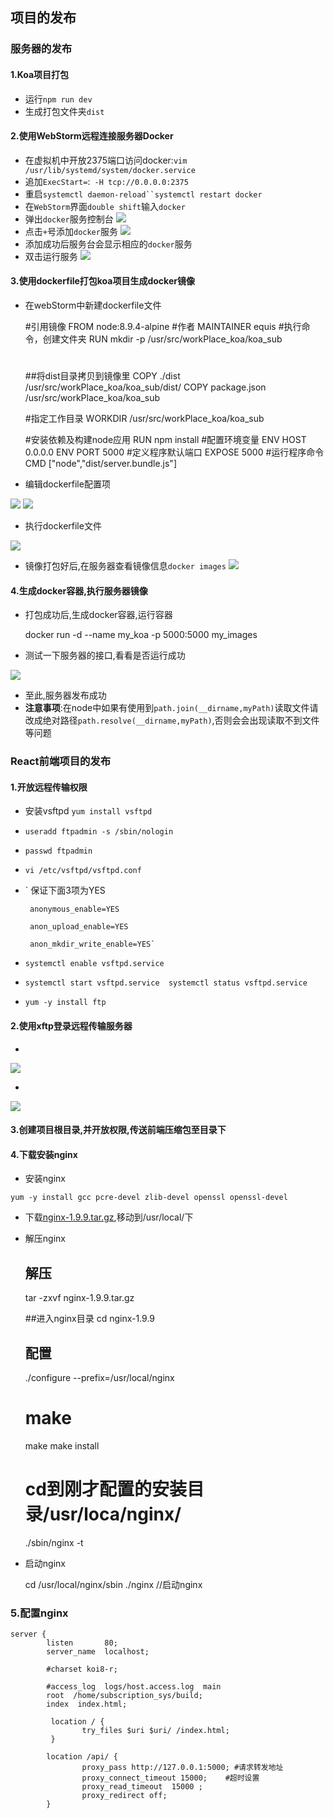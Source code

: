 ## 项目的发布
### 服务器的发布
#### 1.Koa项目打包
+ 运行`npm run dev`
+ 生成打包文件夹`dist`

#### 2.使用WebStorm远程连接服务器Docker
+ 在虚拟机中开放2375端口访问docker:`vim /usr/lib/systemd/system/docker.service ` 
+ 追加`ExecStart=`:` -H tcp://0.0.0.0:2375`
+ 重启`systemctl daemon-reload``systemctl restart docker`
+ 在`WebStorm`界面`double shift`输入`docker`
+ 弹出`docker`服务控制台
 ![](img/webstorm之docker配置1.png)
+ 点击`+`号添加`docker`服务
 ![](img/webstorm之docker配置2.png)
+ 添加成功后服务台会显示相应的`docker`服务
+ 双击运行服务
 ![](img/webstorm之docker配置3.png)

#### 3.使用dockerfile打包koa项目生成docker镜像
+ 在webStorm中新建dockerfile文件
            
            
    #引用镜像
    FROM node:8.9.4-alpine
    #作者
    MAINTAINER equis
    #执行命令，创建文件夹
    RUN mkdir -p /usr/src/workPlace_koa/koa_sub
    #
    ##将dist目录拷贝到镜像里
    COPY ./dist /usr/src/workPlace_koa/koa_sub/dist/
    COPY package.json /usr/src/workPlace_koa/koa_sub
    
    #指定工作目录
    WORKDIR /usr/src/workPlace_koa/koa_sub
    
    #安装依赖及构建node应用
    RUN npm install
    #配置环境变量
     ENV HOST 0.0.0.0
     ENV PORT 5000
    #定义程序默认端口
    EXPOSE 5000
    #运行程序命令
    CMD ["node","dist/server.bundle.js"]

+ 编辑dockerfile配置项

![](img/webstorm之docker配置4.png)
![](img/webstorm之docker配置5.png)

+ 执行dockerfile文件

![](img/webstorm之docker配置6.png)

+ 镜像打包好后,在服务器查看镜像信息`docker images`
![](img/webstorm之docker配置7.png)

#### 4.生成docker容器,执行服务器镜像

+ 打包成功后,生成docker容器,运行容器

        
    docker run -d --name my_koa -p 5000:5000 my_images

+ 测试一下服务器的接口,看看是否运行成功

![](img/webstorm之docker配置8.png)

+ 至此,服务器发布成功
+ **注意事项**:在node中如果有使用到`path.join(__dirname,myPath)`读取文件请改成绝对路径`path.resolve(__dirname,myPath)`,否则会会出现读取不到文件等问题

### React前端项目的发布

#### 1.开放远程传输权限

+ 安装vsftpd `yum install vsftpd`
+ `useradd ftpadmin -s /sbin/nologin`
+ `passwd ftpadmin`
+ `vi /etc/vsftpd/vsftpd.conf`
+ ` 保证下面3项为YES
   
       anonymous_enable=YES
   
       anon_upload_enable=YES
   
       anon_mkdir_write_enable=YES`
+ `systemctl enable vsftpd.service`
+ ` systemctl start vsftpd.service 
    systemctl status vsftpd.service
    `
+ `yum -y install ftp`

#### 2.使用xftp登录远程传输服务器

+
![](img/xftp配置1.png) 

+ 
![](img/xftp配置2.png) 

#### 3.创建项目根目录,并开放权限,传送前端压缩包至目录下

#### 4.下载安装nginx
+ 安装nginx

`yum -y install gcc pcre-devel zlib-devel openssl openssl-devel`

+ 下载[nginx-1.9.9.tar.gz](https://nginx.org/download/),移动到/usr/local/下

+ 解压nginx
    
    
    ## 解压
    tar -zxvf nginx-1.9.9.tar.gz
    
    ##进入nginx目录
    cd nginx-1.9.9
    ## 配置
    ./configure --prefix=/usr/local/nginx
    
    # make
    make
    make install
    
    # cd到刚才配置的安装目录/usr/loca/nginx/
    ./sbin/nginx -t

+ 启动nginx
    
    
    cd /usr/local/nginx/sbin
    ./nginx //启动nginx

### 5.配置nginx
    
    
    server {
            listen       80;
            server_name  localhost;
    
            #charset koi8-r;
    
            #access_log  logs/host.access.log  main
            root  /home/subscription_sys/build;
            index  index.html;
    
             location / {
                    try_files $uri $uri/ /index.html;
             }
    
            location /api/ {
                    proxy_pass http://127.0.0.1:5000; #请求转发地址
                    proxy_connect_timeout 15000;    #超时设置
                    proxy_read_timeout  15000 ;
                    proxy_redirect off;
            }
